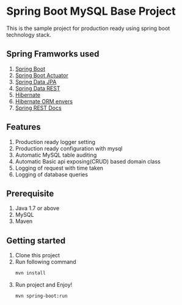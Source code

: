 Spring Boot MySQL Base Project
===============
This is the sample project for production ready using spring boot technology stack.

Spring Framworks used
----------
1. [Spring Boot](https://projects.spring.io/spring-boot/)
2. [Spring Boot Actuator](https://spring.io/guides/gs/actuator-service/)
3. [Spring Data JPA](https://docs.spring.io/spring-data/jpa/docs/current/reference/html/)
4. [Spring Data REST](https://projects.spring.io/spring-data-rest/)
5. [Hibernate](http://hibernate.org/)
6. [Hibernate ORM envers](http://hibernate.org/orm/envers/)
7. [Spring REST Docs](https://projects.spring.io/spring-restdocs/)


Features
--------------
1. Production ready logger setting 
2. Production ready configuration with mysql
3. Automatic MySQL table auditing 
4. Automatic Basic api exposing(CRUD) based domain class
5. Logging of request with time taken
6. Logging of database queries

Prerequisite
-------------
1. Java 1.7 or above
2. MySQL
3. Maven

Getting started
-----------
1. Clone this project
2. Run following command 
   ```sh
   mvn install
   ```
3. Run project and Enjoy!
   ```sh
   mvn spring-boot:run
   ```
